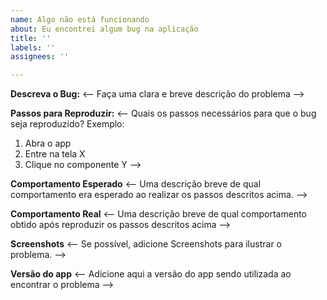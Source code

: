 ```yaml
---
name: Algo não está funcionando
about: Eu encontrei algum bug na aplicação
title: ''
labels: ''
assignees: ''

---
```


**Descreva o Bug:**
<-- Faça uma clara e breve descrição do problema -->

**Passos para Reproduzir:**
<-- Quais os passos necessários para que o bug seja reproduzido?
Exemplo:
1. Abra o app
2. Entre na tela X
3. Clique no componente Y -->

**Comportamento Esperado**
<-- Uma descrição breve de qual comportamento era esperado ao realizar os passos descritos acima. -->

**Comportamento Real**
<-- Uma descrição breve de qual comportamento obtido após reproduzir os passos descritos acima -->

**Screenshots**
<-- Se possível, adicione Screenshots para ilustrar o problema. -->

**Versão do app**
<-- Adicione aqui a versão do app sendo utilizada ao encontrar o problema -->